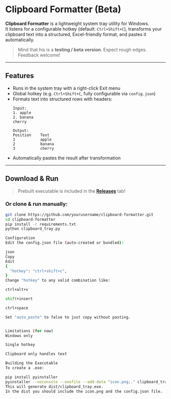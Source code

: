 
# Clipboard Formatter (Beta)

**Clipboard Formatter** is a lightweight system tray utility for Windows.  
It listens for a configurable hotkey (default: `Ctrl+Shift+C`), transforms your clipboard text into a structured, Excel-friendly format, and pastes it automatically.

> Mind that his is a **testing / beta version**. Expect rough edges. Feedback welcome!

---

## Features

- Runs in the system tray with a right-click Exit menu
- Global hotkey (e.g. `Ctrl+Shift+C`, fully configurable via `config.json`)
- Formats text into structured rows with headers:
    ```
    Input:
    1. apple
    2. banana
    cherry

    Output:
    Position    Text
    1           apple
    2           banana
    3           cherry
    ```
- Automatically pastes the result after transformation

---

## Download & Run

> Prebuilt executable is included in the [**Releases**](../../releases) tab!

### Or clone & run manually:
```bash
git clone https://github.com/yourusername/clipboard-formatter.git
cd clipboard-formatter
pip install -r requirements.txt
python clipboard_tray.py

Configuration
Edit the config.json file (auto-created or bundled):

json
Copy
Edit
{
  "hotkey": "ctrl+shift+c",
}
Change "hotkey" to any valid combination like:

ctrl+alt+v

shift+insert

ctrl+space

Set "auto_paste" to false to just copy without pasting.


Limitations (for now)
Windows only

Single hotkey

Clipboard only handles text

Building the Executable
To create a .exe:

pip install pyinstaller
pyinstaller --noconsole --onefile --add-data "icon.png;." clipboard_tray.py
This will generate dist/clipboard_tray.exe.
In the dist you should include the icon.png and the config.json file.

